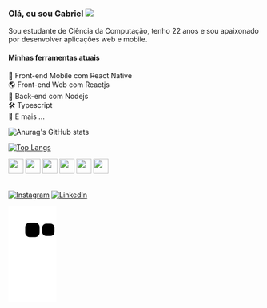### Olá, eu sou Gabriel <img src="https://media.giphy.com/media/hvRJCLFzcasrR4ia7z/giphy.gif" width="30" >

Sou estudante de Ciência da Computação, tenho 22 anos e sou apaixonado por desenvolver aplicações web e mobile.

#### Minhas ferramentas atuais

📲 Front-end Mobile com React Native  
🌎 Front-end Web com Reactjs  
📡 Back-end com Nodejs  
🛠️ Typescript  
🧰 E mais ...

![Anurag's GitHub stats](https://github-readme-stats.vercel.app/api?username=gabrielmoura2790&show_icons=true&theme=dracula&hide_title=true&include_all_commits=true&count_private=true)

[![Top Langs](https://github-readme-stats.vercel.app/api/top-langs/?username=gabrielmoura2790&layout=compact&theme=dracula)](https://github.com/anuraghazra/github-readme-stats)

<div>
<img width=30px height=30px src="https://cdn.jsdelivr.net/gh/devicons/devicon/icons/react/react-original.svg" />
<img width=30px height=30px src="https://cdn.jsdelivr.net/gh/devicons/devicon/icons/typescript/typescript-original.svg" />        
<img width=30px height=30px src="https://cdn.jsdelivr.net/gh/devicons/devicon/icons/javascript/javascript-original.svg" />
<img width=30px height=30px src="https://cdn.jsdelivr.net/gh/devicons/devicon/icons/html5/html5-plain.svg" />
<img width=30px height=30px src="https://cdn.jsdelivr.net/gh/devicons/devicon/icons/css3/css3-plain.svg" />
<img width=30px height=30px src="https://cdn.jsdelivr.net/gh/devicons/devicon/icons/firebase/firebase-plain.svg" />
</div>
<br/>

[![Instagram](https://img.shields.io/badge/Instagram-E4405F?style=for-the-badge&logo=instagram&logoColor=white)](https://www.instagram.com/gabriel_mour4/)
[![LinkedIn](https://img.shields.io/badge/LinkedIn-0077B5?style=for-the-badge&logo=linkedin&logoColor=white)](https://www.linkedin.com/in/gabriel-chaves-moura/)

![snake gif](https://github.com/gabrielmoura2790/gabrielmoura2790/blob/output/github-contribution-grid-snake.svg)
